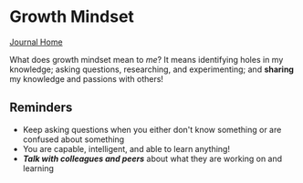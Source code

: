 # Growth Mindset

[Journal Home](README.md)

What does growth mindset mean to *me*? It means identifying holes in my knowledge; asking questions, researching, and experimenting; and **sharing** my knowledge and passions with others!

## Reminders

- Keep asking questions when you either don't know something or are confused about something
- You are capable, intelligent, and able to learn anything!
- ***Talk with colleagues and peers*** about what they are working on and learning
